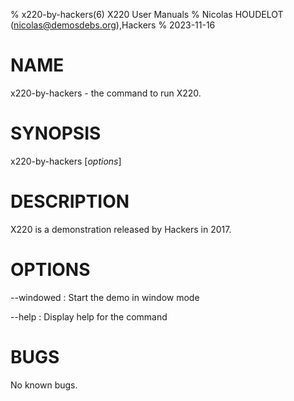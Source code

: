 % x220-by-hackers(6) X220 User Manuals
% Nicolas HOUDELOT (nicolas@demosdebs.org),Hackers
% 2023-11-16

# NAME
x220-by-hackers - the command to run X220.

# SYNOPSIS
x220-by-hackers [*options*]

# DESCRIPTION
X220 is a demonstration released by Hackers in 2017.

# OPTIONS
\--windowed
:   Start the demo in window mode

\--help
:   Display help for the command

# BUGS
No known bugs.
